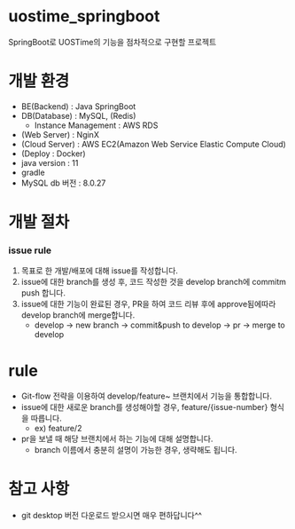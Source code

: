 # uostime_springboot
SpringBoot로 UOSTime의 기능을 점차적으로 구현할 프로젝트

# 개발 환경
- BE(Backend) : Java SpringBoot
- DB(Database) : MySQL, (Redis)
    - Instance Management : AWS RDS
- (Web Server) : NginX
- (Cloud Server) : AWS EC2(Amazon Web Service Elastic Compute Cloud)
- (Deploy : Docker)
- java version : 11
- gradle
- MySQL db 버전 : 8.0.27

# 개발 절차
### issue rule
1. 목표로 한 개발/배포에 대해 issue를 작성합니다.
2. issue에 대한 branch를 생성 후, 코드 작성한 것을 develop branch에 commitm push 합니다.
3. issue에 대한 기능이 완료된 경우, PR을 하여 코드 리뷰 후에 approve됨에따라 develop branch에 merge합니다.
    - develop -> new branch -> commit&push to develop -> pr -> merge to develop

# rule
- Git-flow 전략을 이용하여 develop/feature~ 브랜치에서 기능을 통합합니다.
- issue에 대한 새로운 branch를 생성해야할 경우, feature/{issue-number} 형식을 따릅니다.
    - ex) feature/2
- pr을 보낼 때 해당 브랜치에서 하는 기능에 대해 설명합니다.
    - branch 이름에서 충분히 설명이 가능한 경우, 생략해도 됩니다.

# 참고 사항
- git desktop 버전 다운로드 받으시면 매우 편하답니다^^

